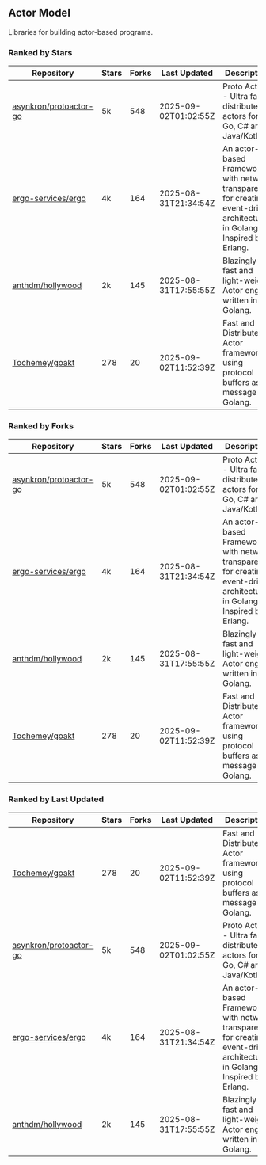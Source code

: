 ## Actor Model

Libraries for building actor-based programs.

### Ranked by Stars

| Repository | Stars | Forks | Last Updated | Description | 
|------------|-------|-------|--------------|-------------|
| [asynkron/protoactor-go](https://github.com/asynkron/protoactor-go) | 5k | 548 | 2025-09-02T01:02:55Z |  Proto Actor - Ultra fast distributed actors for Go, C# and Java/Kotlin. |
| [ergo-services/ergo](https://github.com/ergo-services/ergo) | 4k | 164 | 2025-08-31T21:34:54Z |  An actor-based Framework with network transparency for creating event-driven architecture in Golang. Inspired by Erlang. |
| [anthdm/hollywood](https://github.com/anthdm/hollywood) | 2k | 145 | 2025-08-31T17:55:55Z |  Blazingly fast and light-weight Actor engine written in Golang. |
| [Tochemey/goakt](https://github.com/Tochemey/goakt) | 278 | 20 | 2025-09-02T11:52:39Z |  Fast and Distributed Actor framework using protocol buffers as message for Golang. |

### Ranked by Forks

| Repository | Stars | Forks | Last Updated | Description | 
|------------|-------|-------|--------------|-------------|
| [asynkron/protoactor-go](https://github.com/asynkron/protoactor-go) | 5k | 548 | 2025-09-02T01:02:55Z |  Proto Actor - Ultra fast distributed actors for Go, C# and Java/Kotlin. |
| [ergo-services/ergo](https://github.com/ergo-services/ergo) | 4k | 164 | 2025-08-31T21:34:54Z |  An actor-based Framework with network transparency for creating event-driven architecture in Golang. Inspired by Erlang. |
| [anthdm/hollywood](https://github.com/anthdm/hollywood) | 2k | 145 | 2025-08-31T17:55:55Z |  Blazingly fast and light-weight Actor engine written in Golang. |
| [Tochemey/goakt](https://github.com/Tochemey/goakt) | 278 | 20 | 2025-09-02T11:52:39Z |  Fast and Distributed Actor framework using protocol buffers as message for Golang. |

### Ranked by Last Updated

| Repository | Stars | Forks | Last Updated | Description | 
|------------|-------|-------|--------------|-------------|
| [Tochemey/goakt](https://github.com/Tochemey/goakt) | 278 | 20 | 2025-09-02T11:52:39Z |  Fast and Distributed Actor framework using protocol buffers as message for Golang. |
| [asynkron/protoactor-go](https://github.com/asynkron/protoactor-go) | 5k | 548 | 2025-09-02T01:02:55Z |  Proto Actor - Ultra fast distributed actors for Go, C# and Java/Kotlin. |
| [ergo-services/ergo](https://github.com/ergo-services/ergo) | 4k | 164 | 2025-08-31T21:34:54Z |  An actor-based Framework with network transparency for creating event-driven architecture in Golang. Inspired by Erlang. |
| [anthdm/hollywood](https://github.com/anthdm/hollywood) | 2k | 145 | 2025-08-31T17:55:55Z |  Blazingly fast and light-weight Actor engine written in Golang. |

